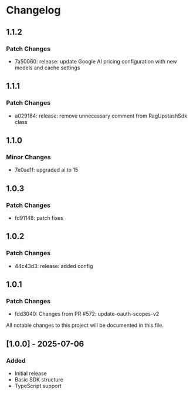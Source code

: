 # Changelog

## 1.1.2

### Patch Changes

- 7a50060: release: update Google AI pricing configuration with new models and cache settings

## 1.1.1

### Patch Changes

- a029184: release: remove unnecessary comment from RagUpstashSdk class

## 1.1.0

### Minor Changes

- 7e0ae1f: upgraded ai to 15

## 1.0.3

### Patch Changes

- fd91148: patch fixes

## 1.0.2

### Patch Changes

- 44c43d3: release: added config

## 1.0.1

### Patch Changes

- fdd3040: Changes from PR #572: update-oauth-scopes-v2

All notable changes to this project will be documented in this file.

## [1.0.0] - 2025-07-06

### Added

- Initial release
- Basic SDK structure
- TypeScript support

<!-- Add your changes here using this format:

## [1.1.0] - YYYY-MM-DD

### Added
- New feature

### Changed
- Updated feature

### Fixed
- Bug fix

### Removed
- Deprecated feature
-->
